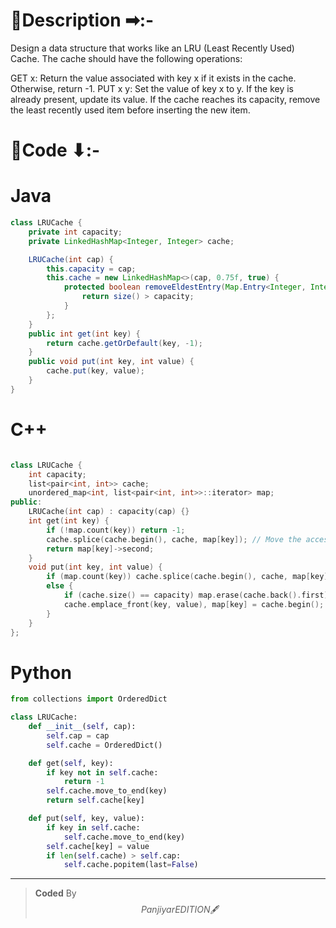 # 📍Description ➡:-
<!-- Describe your first thoughts on how to solve this problem. -->
Design a data structure that works like an LRU (Least Recently Used) Cache. The cache should have the following operations:

GET x: Return the value associated with key x if it exists in the cache. Otherwise, return -1.
PUT x y: Set the value of key x to y. If the key is already present, update its value. If the cache reaches its capacity, remove the least recently used item before inserting the new item.


# 📝Code ⬇:-



# Java
```java []
class LRUCache {
    private int capacity;
    private LinkedHashMap<Integer, Integer> cache;

    LRUCache(int cap) {
        this.capacity = cap;
        this.cache = new LinkedHashMap<>(cap, 0.75f, true) {
            protected boolean removeEldestEntry(Map.Entry<Integer, Integer> eldest) {
                return size() > capacity;
            }
        };
    }
    public int get(int key) {
        return cache.getOrDefault(key, -1);
    }
    public void put(int key, int value) {
        cache.put(key, value);
    }
}

```

# C++
``` cpp []

class LRUCache {
    int capacity;
    list<pair<int, int>> cache;
    unordered_map<int, list<pair<int, int>>::iterator> map;
public:
    LRUCache(int cap) : capacity(cap) {}
    int get(int key) {
        if (!map.count(key)) return -1;
        cache.splice(cache.begin(), cache, map[key]); // Move the accessed node to the front
        return map[key]->second;
    }
    void put(int key, int value) {
        if (map.count(key)) cache.splice(cache.begin(), cache, map[key]), map[key]->second = value;
        else {
            if (cache.size() == capacity) map.erase(cache.back().first), cache.pop_back();
            cache.emplace_front(key, value), map[key] = cache.begin();
        }
    }
};
```

# Python
``` python []
from collections import OrderedDict

class LRUCache:
    def __init__(self, cap):
        self.cap = cap
        self.cache = OrderedDict()

    def get(self, key):
        if key not in self.cache:
            return -1
        self.cache.move_to_end(key)
        return self.cache[key]

    def put(self, key, value):
        if key in self.cache:
            self.cache.move_to_end(key)
        self.cache[key] = value
        if len(self.cache) > self.cap:
            self.cache.popitem(last=False)    
```

---

>    **Coded** By $$Panjiyar EDITION 🖋  $$

               
